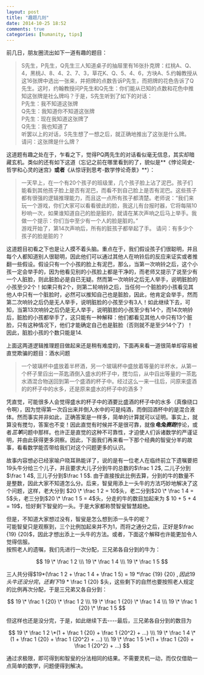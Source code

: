 ```yaml
---
layout: post
title: "趣题几则"
date: 2014-10-25 18:52
comments: true
categories: [humanity, tips]
---
```



前几日，朋友圈流出如下一道有趣的题目：<!--more-->

>S先生，P先生，Q先生三人知道桌子的抽屉里有16张扑克牌：红桃A、Q、4，黑桃J、8、4、2、7、3，草花K、Q、5、4、6，方块A、5.约翰教授从这16张牌中选出一张来，并把牌的点数告诉P先生，而把牌的花色告诉了Q先生。这时，约翰教授问P先生和Q先生：你们能从已知的点数和花色中推知这张牌是社么牌吗？于是，S先生听到了如下的对话：  
P先生：我不知道这张牌  
Q先生：我知道你不知道这张牌  
P先生：现在我知道这张牌了  
Q先生：我也知道了  
听罢以上的对话，S先生想了一想之后，就正确地推出了这张是什么牌。  
请问：这张牌是什么牌？

这道题有趣之处在于，乍看之下，觉得PQ两先生的对话看似毫无信息，其实却暗藏玄机。类似的还有如下这道（忘记之前在哪里看到的了，貌似是**《悖论简史-哲学和心灵的迷宫》**或者**《从惊讶到思考-数学悖论奇景》**）：

>一天早上，在一个有20个孩子的班级里，几个孩子脸上沾了泥巴。孩子们能看到其他孩子脸上是否有泥巴，而看不到自己脸上是否有泥巴。这些孩子都有很强的逻辑推理能力，而且这一点所有孩子都清楚。老师说：“我们来玩一个游戏，你们大家可以看看彼此的脸，我这儿有台报时器，它将每隔10秒响一次，如果谁知道自己的脸是脏的，就请在某次声响之后马上举手。我做一个提示：你们当中至少有一个人的脸是脏的。”  
游戏开始了，第14次声响后，所有的脏孩子都举起了手。
请问：有多少个孩子的脸是脏的？

这道题目初看之下也是让人摸不着头脑。重点在于，我们假设孩子们很聪明，并且每个人都知道别人很聪明，因此他们可以通过其他人在响铃后的反应来证实或者推翻一些假设。假设只有一个小孩的脸上有泥巴，那么，当第一次响铃之后，这个小孩一定会举手的，因为他看见别的小孩脸上都是干净的，而老师又提示了说至少有一个人脏脸，则此脏脸必是自已无疑。然而第一次响铃之后无人举手，说明脏脸的小孩至少2个！如果只有2个，则第二轮响铃之后，当任何一个脏脸的小孩看见其他人中只有一个脏脸时，必然可以推知自己也是脏脸，因此，他肯定会举手，然而第二次响铃之后仍是无人举手，说明脏脸的小孩至少有3人！如此继续下去，可知，当第13次响铃之后仍是无人举手，说明脏脸的小孩至少有14个，而14次响铃后，脏脸的小孩都举手了，这只能有一种解释：他们都看见其他人中只有13个脏脸，只有这种情况下，他们才能确定自己也是脏脸（否则就不是至少14个了）！因此，脏脸小孩的个数只能是14.

上面这两道逻辑推理题目做起来还是稍有难度的，下面再来看一道很简单却容易被直觉欺骗的题目：酒水问题

>一个玻璃杯中盛放着半杯酒，另一个玻璃杯中盛放着等量的半杯水，从第一个杯子里舀出一茶匙酒倒入盛水的杯子中，搅匀后，从中舀出等量的一茶匙水酒混合物送回到第一个盛酒的杯子中。经过这么一来一往后，问原来盛酒的的杯子中的水多，还是原来盛水的杯子中的酒多？

凭直觉，可能很多人会觉得盛水的杯子中的酒要比盛酒的杯子中的水多（真像绕口令啊），因为觉得第一次舀出来并倒入水中的可是纯酒，而倒回酒杯中的是混合液体。然而事实并非如此，正确答案是一样多，简单的计算就可以证明。事实上，就算没有搅匀，答案也不变！因此直觉有时候并不是很可靠，就像***龟兔赛跑***悖论，或者***三羊***问题中那样。也许正是直觉的这种不可靠性，才迫使人们诉诸数学的严谨证明，并由此获得更多洞察。因此，下面我们再来看一下那个经典的智叟分羊的故事，看看数学能否带给我们对这个问题更多的认识。

故事内容想必已经家喻户晓耳熟能详了，说的是有一位老人在临终前立下遗嘱要把19头牛分给三个儿子，并且要求大儿子分到牛的总数的$\frac 1 2$, 二儿子分到$\frac 1 4$, 三儿子分到$\frac 1 5$. 由于直接按此比例去算，分到的牛的数量不是整数，因此大家不知道怎么分。后来，智叟用添上一头牛的方法巧妙地解决了这个问题，这样，老大分到 $20 \* \frac 1 2 = 10$头，老二分到$20 \* \frac 1 4 = 5$头，老三分到$20 \* \frac 1 5 = 4$头，分走的牛的数目加起来为 $ 10 + 5 + 4 = 19$，恰好剩下智叟的一头。于是大家都称赞智叟智慧超绝。

但是，不知道大家想过没有，智叟是怎么想到添一头牛的呢？  
可能智叟只是观察到，三个比例加起来并不为1，而将之通分之后，正好是$\frac {19} {20}$，因此才想出添上一头牛的方法。或者，下面这个解释也许能更加令人觉得信服。  
按照老人的遗嘱，我们先进行一次分配，三兄弟各自分到的牛为：  

$$
19 \* \frac 1 2   \\\
19 \* \frac 1 4   \\\
19 \* \frac 1 5     
$$

三人共分得$19\*(\frac 1 2 + \frac 1 4 + \frac 1 5) = 19 \*\frac {19} {20} $,因此19头牛还没分完，还剩下$19 \* \frac 1 {20} $头，这些剩下的自然也要按照老人规定的比例再次分配，于是三兄弟又各自分到：  

$$
19 \* \frac 1 {20} \* \frac 1 2  \\\      
19 \* \frac 1 {20} \* \frac 1 4  \\\    
19 \* \frac 1 {20} \* \frac 1 5      
$$

但这样也还是没分完，于是，如此继续下去----最后，三兄弟各自分到的数目为  

$$
19 \* \frac 1 2 \*(1 + \frac 1 {20} + \frac 1 {20^2} + ...)  \\\
19 \* \frac 1 4 \*(1 + \frac 1 {20} + \frac 1 {20^2} + ...)   \\\
19 \* \frac 1 5 \*(1 + \frac 1 {20} + \frac 1 {20^2} + ...)
$$

通过求极限，即可得到和智叟的分法相同的结果。不需要灵机一动，而仅仅借助一点简单的数学，问题便得到解决。 







